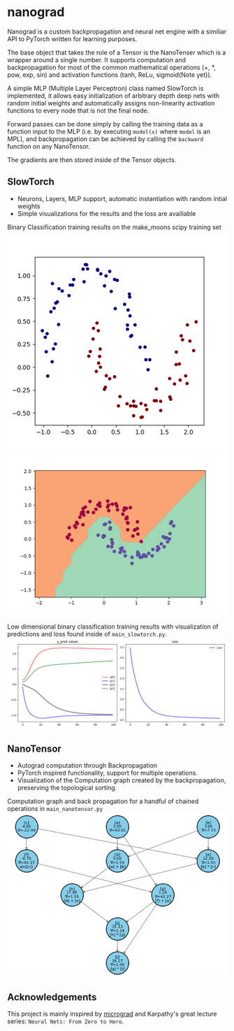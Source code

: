 # nanograd
Nanograd is a custom backpropagation and neural net engine with a similiar API to PyTorch written for learning purposes.

The base object that takes the role of a Tensor is the NanoTenser which is a wrapper around a single number. It supports computation and backpropagation for most of the common mathematical operations (+, *, pow, exp, sin) and activation functions (tanh, ReLu, sigmoid(Note yet)).

A simple MLP (Multiple Layer Perceptron) class named SlowTorch is implemented, it allows easy initialization of arbitrary depth deep nets with random initial weights and automatically assigns non-linearity activation functions to every node that is not the final node.

Forward passes can be done simply by calling the training data as a function input to the MLP (i.e. by executing `model(x)` where `model` is an MPL), and backpropagation  can be achieved by calling the `backward` function on any NanoTensor.

The gradients are then stored inside of the Tensor objects.

## SlowTorch 
* Neurons, Layers, MLP support, automatic instantiation with random intial weights
* Simple visualizations for the results and the loss are availiable

Binary Classification training results on the make_moons scipy training set
![Image](/images/make_moons_dataset.png)
![Image](/images/make_moons_results.png)

Low dimensional binary classification training results with visualization of predictions and loss found inside of `main_slowtorch.py`. 
![Image](/images/slowtorch_binary_classification.png)

## NanoTensor
* Autograd computation through Backpropagation
* PyTorch inspired functionality, support for multiple operations.
* Visualization of the Computation graph created by the backpropagation, preserving the topological sorting.

Computation graph and back propagation for a handful of chained operations in `main_nanotensor.py`
![Image](/images/computation_graph_total.png)

## Acknowledgements
This project is mainly inspired by [micrograd](https://github.com/karpathy/micrograd) and Karpathy's great lecture series: `Neural Nets: From Zero to Hero`.

